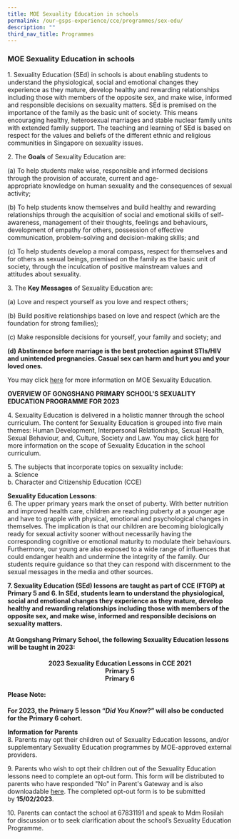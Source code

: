 ```yaml
---
title: MOE Sexuality Education in schools
permalink: /our-gsps-experience/cce/programmes/sex-edu/
description: ""
third_nav_title: Programmes
---
```

### **MOE Sexuality Education in schools**
1\. Sexuality Education (SEd) in schools is about enabling students to understand the physiological, social and emotional changes they experience as they mature, develop healthy and rewarding relationships including those with members of the opposite sex, and make wise, informed and responsible decisions on sexuality matters. SEd is premised on the importance of the family as the basic unit of society. This means encouraging healthy, heterosexual marriages and stable nuclear family units with extended family support. The teaching and learning of SEd is based on respect for the values and beliefs of the different ethnic and religious communities in Singapore on sexuality issues.

2\. The **Goals** of Sexuality Education are:

(a) To help students make wise, responsible and informed decisions through the provision of accurate, current and age-appropriate knowledge on human sexuality and the consequences of sexual activity;

(b) To help students know themselves and build healthy and rewarding relationships through the acquisition of social and emotional skills of self-awareness, management of their thoughts, feelings and behaviours, development of empathy for others, possession of effective communication, problem-solving and decision-making skills; and

(c) To help students develop a moral compass, respect for themselves and for others as sexual beings, premised on the family as the basic unit of society, through the inculcation of positive mainstream values and attitudes about sexuality.

3\. The **Key Messages** of Sexuality Education are:

(a) Love and respect yourself as you love and respect others;

(b) Build positive relationships based on love and respect (which are the foundation for strong families);

(c) Make responsible decisions for yourself, your family and society; and

**(d) Abstinence before marriage is the best protection against STIs/HIV and unintended pregnancies. Casual sex can harm and hurt you and your loved ones.**

You may click [here](https://go.gov.sg/moe-sexuality-education) for more information on MOE Sexuality Education. 

**OVERVIEW OF GONGSHANG PRIMARY SCHOOL'S SEXUALITY EDUCATION PROGRAMME FOR 2023**  

4\. Sexuality Education is delivered in a holistic manner through the school curriculum. The content for Sexuality Education is grouped into five main themes: Human Development, Interpersonal Relationships, Sexual Health, Sexual Behaviour, and, Culture, Society and Law. You may click [here](https://go.gov.sg/moe-sexuality-education-scope) for more information on the scope of Sexuality Education in the school curriculum.

5\. The subjects that incorporate topics on sexuality include:<br>
a. Science<br>
b. Character and Citizenship Education (CCE)

**Sexuality Education Lessons**:<br>
6\. The upper primary years mark the onset of puberty. With better nutrition and improved health care, children are reaching puberty at a younger age and have to grapple with physical, emotional and psychological changes in themselves. The implication is that our children are becoming biologically ready for sexual activity sooner without necessarily having the corresponding cognitive or emotional maturity to modulate their behaviours. Furthermore, our young are also exposed to a wide range of influences that could endanger health and undermine the integrity of the family. Our students require guidance so that they can respond with discernment to the sexual messages in the media and other sources.

**7\. Sexuality Education (SEd) lessons are taught as part of CCE (FTGP) at Primary 5 and 6. In SEd, students learn to understand the physiological, social and emotional changes they experience as they mature, develop healthy and rewarding relationships including those with members of the opposite sex, and make wise, informed and responsible decisions on sexuality matters.**

#### **At Gongshang Primary School, the following Sexuality Education lessons will be taught in 2023:**

<center><b>2023 Sexuality Education Lessons in CCE 2021 <br>Primary 5</b></center>


<center><b>Primary 6</b></center>

#### **Please Note:**
**For 2023, the Primary 5 lesson “_Did You Know_?” will also be conducted for the Primary 6 cohort.**

**Information for Parents**<br>
8\. Parents may opt their children out of Sexuality Education lessons, and/or supplementary Sexuality Education programmes by MOE-approved external providers.

9\. Parents who wish to opt their children out of the Sexuality Education lessons need to complete an opt-out form. This form will be distributed to parents who have responded "No" in Parent's Gateway and is also downloadable [here](/files/MOE%20Sexuality%20Education%20opt%20out%20form.pdf). The completed opt-out form is to be submitted by **15/02/2023**.   

10\. Parents can contact the school at 67831191 and speak to Mdm Rosilah for discussion or to seek clarification about the school’s Sexuality Education Programme.


